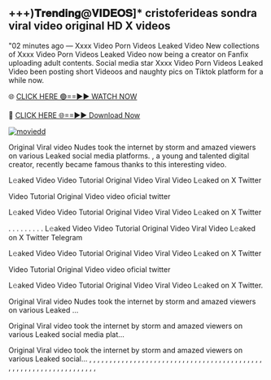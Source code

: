 ## +++)𝐓𝐫𝐞𝐧𝐝𝐢𝐧𝐠@𝐕𝐈𝐃𝐄𝐎𝐒]* cristoferideas sondra viral video original HD X videos 
"02 minutes ago —  Xxxx Video Porn Videos Leaked Video New collections of Xxxx Video Porn Videos Leaked Video now being a creator on Fanfix uploading adult contents. Social media star Xxxx Video Porn Videos Leaked Video been posting short Videoos and naughty pics on Tiktok platform for a while now.

🌐 [CLICK HERE 🟢==►► WATCH NOW](https://cutt.ly/2rwGZiyO)

🔴 [CLICK HERE 🌐==►► Download Now](https://cutt.ly/2rwGZiyO)

[![moviedd](https://github.com/ultralytics/ultralytics/assets/168311417/8bb4e918-6b64-4455-a5ea-4b2e046cdd6e)](https://cutt.ly/2rwGZiyO)


 Original Viral video Nudes took the internet by storm and amazed viewers on various Leaked social media platforms. , a young and talented digital creator, recently became famous thanks to this interesting video.

L𝚎aked Video Video Tutorial Original Video Viral Video L𝚎aked on X Twitter

Video Tutorial Original Video video oficial twitter

L𝚎aked Video Video Tutorial Original Video Viral Video L𝚎aked on X Twitter

. . . . . . . . . L𝚎aked Video  Video Tutorial Original Video Viral Video L𝚎aked on X Twitter Telegram

L𝚎aked Video Video Tutorial Original Video Viral Video L𝚎aked on X Twitter

Video Tutorial Original Video video oficial twitter


L𝚎aked Video Video Tutorial Original Video Viral Video L𝚎aked on X Twitter.

Original Viral video Nudes took the internet by storm and amazed viewers on various Leaked …

Original Viral video took the internet by storm and amazed viewers on various Leaked social media plat…

Original Viral video took the internet by storm and amazed viewers on various Leaked social… , , , , , , , , , , , , , , , , , , , , , , , , , , , , , , , , , , , , , , , , , , , , , , , , , , , , , , , , , , , , , , , , ,

